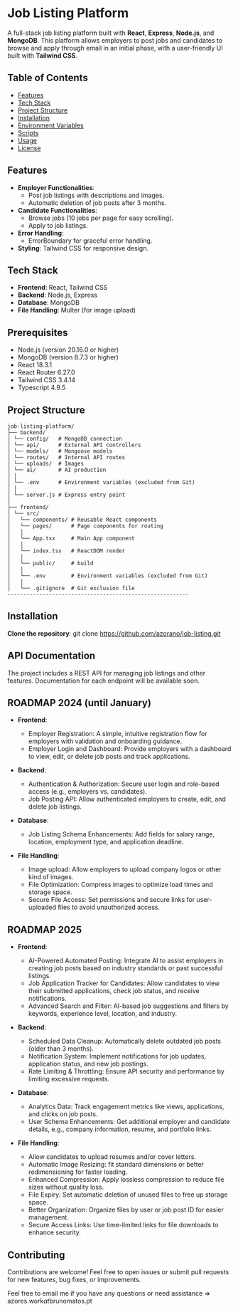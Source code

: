 # Job Listing Platform

A full-stack job listing platform built with **React**, **Express**, **Node.js**, and **MongoDB**. This platform allows employers to post jobs and candidates to browse and apply through email in an initial phase, with a user-friendly UI built with **Tailwind CSS**.


## Table of Contents

- [Features](#features)
- [Tech Stack](#tech-stack)
- [Project Structure](#project-structure)
- [Installation](#installation)
- [Environment Variables](#environment-variables)
- [Scripts](#scripts)
- [Usage](#usage)
- [License](#license)


## Features

- **Employer Functionalities**:
  - Post job listings with descriptions and images.
  - Automatic deletion of job posts after 3 months.
- **Candidate Functionalities**:
  - Browse jobs (10 jobs per page for easy scrolling).
  - Apply to job listings.
- **Error Handling**:
  - ErrorBoundary for graceful error handling.
- **Styling**: Tailwind CSS for responsive design.


## Tech Stack

- **Frontend**: React, Tailwind CSS
- **Backend**: Node.js, Express
- **Database**: MongoDB
- **File Handling**: Multer (for image upload)


## Prerequisites

- Node.js (version 20.16.0 or higher)
- MongoDB (version 8.7.3 or higher)
- React 18.3.1
- React Router 6.27.0
- Tailwind CSS 3.4.14
- Typescript 4.9.5


## Project Structure

```
job-listing-platform/
├── backend/
│ └── config/   # MongoDB connection
│ └── api/      # External API controllers
│ └── models/   # Mongoose models
│ └── routes/   # Internal API routes
│ └── uploads/  # Images
│ └── ai/       # AI production
│ │
│ └── .env      # Environment variables (excluded from Git)
│ │
│ └── server.js # Express entry point
│
├── frontend/
│ └── src/
│   └── components/ # Reusable React components
│   └── pages/      # Page components for routing
│   │
│   └── App.tsx     # Main App component
│   │
│   └── index.tsx   # ReactDOM render
│   │
│   └── public/     # build
│   │
│   └── .env        # Environment variables (excluded from Git)
│   │
│   └── .gitignore  # Git exclusion file
---------------------------------------------------------
```


## Installation

**Clone the repository**:
git clone https://github.com/azorano/job-listing.git


## API Documentation

The project includes a REST API for managing job listings and other features. Documentation for each endpoint will be available soon.


## ROADMAP 2024 (until January)

- **Frontend**:

  - Employer Registration: A simple, intuitive registration flow for employers with validation and onboarding guidance.
  - Employer Login and Dashboard: Provide employers with a dashboard to view, edit, or delete job posts and track applications.

- **Backend**:

  - Authentication & Authorization: Secure user login and role-based access (e.g., employers vs. candidates).
  - Job Posting API: Allow authenticated employers to create, edit, and delete job listings.

- **Database**:

  - Job Listing Schema Enhancements: Add fields for salary range, location, employment type, and application deadline.

- **File Handling**:
  - Image upload: Allow employers to upload company logos or other kind of images.
  - File Optimization: Compress images to optimize load times and storage space.
  - Secure File Access: Set permissions and secure links for user-uploaded files to avoid unauthorized access.


## ROADMAP 2025

- **Frontend**:

  - AI-Powered Automated Posting: Integrate AI to assist employers in creating job posts based on industry standards or past successful listings.
  - Job Application Tracker for Candidates: Allow candidates to view their submitted applications, check job status, and receive notifications.
  - Advanced Search and Filter: AI-based job suggestions and filters by keywords, experience level, location, and industry.

- **Backend**:

  - Scheduled Data Cleanup: Automatically delete outdated job posts (older than 3 months).
  - Notification System: Implement notifications for job updates, application status, and new job postings.
  - Rate Limiting & Throttling: Ensure API security and performance by limiting excessive requests.

- **Database**:

  - Analytics Data: Track engagement metrics like views, applications, and clicks on job posts.
  - User Schema Enhancements: Get additional employer and candidate details, e.g., company information, resume, and portfolio links.

- **File Handling**:
  - Allow candidates to upload resumes and/or cover letters.
  - Automatic Image Resizing: fit standard dimensions or better redimensioning for faster loading.
  - Enhanced Compression: Apply lossless compression to reduce file sizes without quality loss.
  - File Expiry: Set automatic deletion of unused files to free up storage space.
  - Better Organization: Organize files by user or job post ID for easier management.
  - Secure Access Links: Use time-limited links for file downloads to enhance security.


## Contributing

Contributions are welcome! Feel free to open issues or submit pull requests for new features, bug fixes, or improvements.

Feel free to email me if you have any questions or need assistance => azores.work*at*brunomatos.pt

